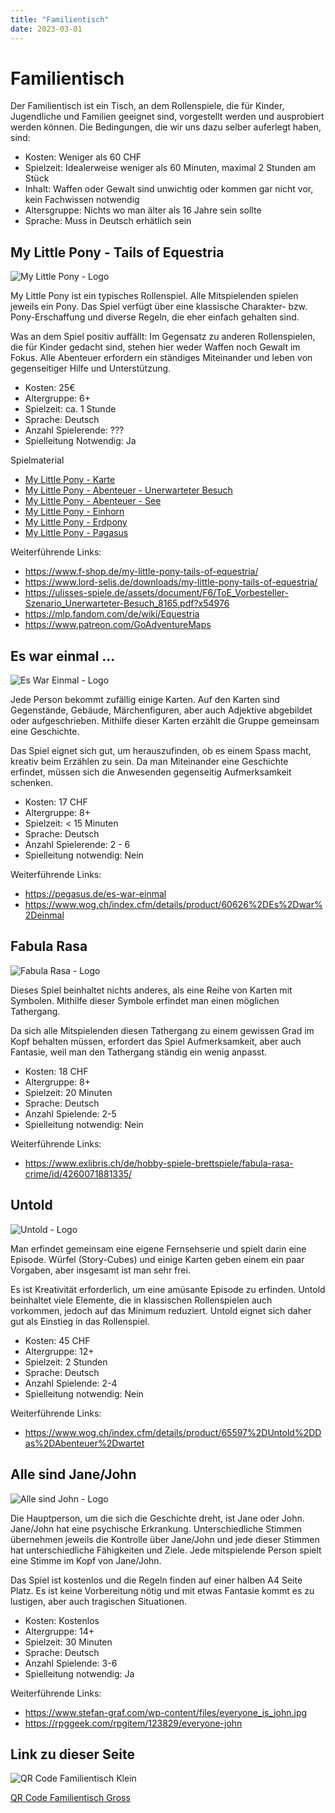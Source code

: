 ```yaml
---
title: "Familientisch"
date: 2023-03-01
---
```


# Familientisch

Der Familientisch ist ein Tisch, an dem Rollenspiele, die für Kinder, Jugendliche und Familien geeignet sind, vorgestellt werden und ausprobiert werden können. Die Bedingungen, die wir uns dazu selber auferlegt haben, sind:

- Kosten: Weniger als 60 CHF
- Spielzeit: Idealerweise weniger als 60 Minuten, maximal 2 Stunden am Stück
- Inhalt: Waffen oder Gewalt sind unwichtig oder kommen gar nicht vor, kein Fachwissen notwendig
- Altersgruppe: Nichts wo man älter als 16 Jahre sein sollte
- Sprache: Muss in Deutsch erhätlich sein

## My Little Pony - Tails of Equestria

![My Little Pony - Logo](My-Little-Pony-Logo.jpg)

My Little Pony ist ein typisches Rollenspiel. Alle Mitspielenden spielen jeweils ein Pony. Das Spiel verfügt über eine klassische Charakter- bzw. Pony-Erschaffung und diverse Regeln, die eher einfach gehalten sind.

Was an dem Spiel positiv auffällt: Im Gegensatz zu anderen Rollenspielen, die für Kinder gedacht sind, stehen hier weder Waffen noch Gewalt im Fokus. Alle Abenteuer erfordern ein ständiges Miteinander und leben von gegenseitiger Hilfe und Unterstützung.

- Kosten: 25€
- Altergruppe: 6+
- Spielzeit: ca. 1 Stunde
- Sprache: Deutsch
- Anzahl Spielerende: ???
- Spielleitung Notwendig: Ja

Spielmaterial

- [My Little Pony - Karte](My-Little-Pony-Weltkarte.jpg)
- [My Little Pony - Abenteuer - Unerwarteter Besuch](My-Little-Pony-Unerwarteter-Besuch.pdf)
- [My Little Pony - Abenteuer - See](My-Little-Pony-See.png)
- [My Little Pony - Einhorn](Einhorn_A6.pdf)
- [My Little Pony - Erdpony](Erdpony_A6.pdf)
- [My Little Pony - Pagasus](Pegasus_A6.pdf)

Weiterführende Links:

- https://www.f-shop.de/my-little-pony-tails-of-equestria/
- https://www.lord-selis.de/downloads/my-little-pony-tails-of-equestria/
- https://ulisses-spiele.de/assets/document/F6/ToE_Vorbesteller-Szenario_Unerwarteter-Besuch_8165.pdf?x54976
- https://mlp.fandom.com/de/wiki/Equestria
- https://www.patreon.com/GoAdventureMaps

## Es war einmal ...

![Es War Einmal - Logo](Es-War-Einmal-Logo.jpg)

Jede Person bekommt zufällig einige Karten. Auf den Karten sind Gegenstände, Gebäude, Märchenfiguren, aber auch Adjektive abgebildet oder aufgeschrieben. Mithilfe dieser Karten erzählt die Gruppe gemeinsam eine Geschichte.

Das Spiel eignet sich gut, um herauszufinden, ob es einem Spass macht, kreativ beim Erzählen zu sein. Da man Miteinander eine Geschichte erfindet, müssen sich die Anwesenden gegenseitig Aufmerksamkeit schenken.

- Kosten: 17 CHF
- Altergruppe: 8+
- Spielzeit: < 15 Minuten
- Sprache: Deutsch
- Anzahl Spielerende: 2 - 6
- Spielleitung notwendig: Nein

Weiterführende Links:

- https://pegasus.de/es-war-einmal
- https://www.wog.ch/index.cfm/details/product/60626%2DEs%2Dwar%2Deinmal

## Fabula Rasa

![Fabula Rasa - Logo](Fabula-Rasa-Logo.jpg)

Dieses Spiel beinhaltet nichts anderes, als eine Reihe von Karten mit Symbolen. Mithilfe dieser Symbole erfindet man einen möglichen Tathergang.

Da sich alle Mitspielenden diesen Tathergang zu einem gewissen Grad im Kopf behalten müssen, erfordert das Spiel Aufmerksamkeit, aber auch Fantasie, weil man den Tathergang ständig ein wenig anpasst.

- Kosten: 18 CHF
- Altergruppe: 8+
- Spielzeit: 20 Minuten
- Sprache: Deutsch
- Anzahl Spielende: 2-5
- Spielleitung notwendig: Nein

Weiterführende Links:

- https://www.exlibris.ch/de/hobby-spiele-brettspiele/fabula-rasa-crime/id/4260071881335/

## Untold

![Untold - Logo](Untold-Logo.jpg)

Man erfindet gemeinsam eine eigene Fernsehserie und spielt darin eine Episode. Würfel (Story-Cubes) und einige Karten geben einem ein paar Vorgaben, aber insgesamt ist man sehr frei.

Es ist Kreativität erforderlich, um eine amüsante Episode zu erfinden. Untold beinhaltet viele Elemente, die in klassischen Rollenspielen auch vorkommen, jedoch auf das Minimum reduziert. Untold eignet sich daher gut als Einstieg in das Rollenspiel.

- Kosten: 45 CHF
- Altergruppe: 12+
- Spielzeit: 2 Stunden
- Sprache: Deutsch
- Anzahl Spielende: 2-4
- Spielleitung notwendig: Nein

Weiterführende Links:

- https://www.wog.ch/index.cfm/details/product/65597%2DUntold%2DDas%2DAbenteuer%2Dwartet

## Alle sind Jane/John

![Alle sind John - Logo](Alle-sind-John-Logo.jpg)

Die Hauptperson, um die sich die Geschichte dreht, ist Jane oder John. Jane/John hat eine psychische Erkrankung. Unterschiedliche Stimmen übernehmen jeweils die Kontrolle über Jane/John und jede dieser Stimmen hat unterschiedliche Fähigkeiten und Ziele. Jede mitspielende Person spielt eine Stimme im Kopf von Jane/John.

Das Spiel ist kostenlos und die Regeln finden auf einer halben A4 Seite Platz. Es ist keine Vorbereitung nötig und mit etwas Fantasie kommt es zu lustigen, aber auch tragischen Situationen.

- Kosten: Kostenlos
- Altergruppe: 14+
- Spielzeit: 30 Minuten
- Sprache: Deutsch
- Anzahl Spielende: 3-6
- Spielleitung notwendig: Ja

Weiterführende Links:

- https://www.stefan-graf.com/wp-content/files/everyone_is_john.jpg
- https://rpggeek.com/rpgitem/123829/everyone-john

## Link zu dieser Seite

![QR Code Familientisch Klein](qr-code-256.png)

[QR Code Familientisch Gross](qr-code.png)
